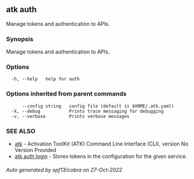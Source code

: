 ## atk auth

Manage tokens and authentication to APIs.

### Synopsis

Manage tokens and authentication to APIs.

### Options

```
  -h, --help   help for auth
```

### Options inherited from parent commands

```
      --config string   config file (default is $HOME/.atk.yaml)
  -X, --debug           Prints trace messaging for debugging
  -v, --verbose         Prints verbose messages
```

### SEE ALSO

* [atk](atk.md)	 - Activation ToolKit (ATK) Command Line Interface (CLI), version No Version Provided
* [atk auth login](atk_auth_login.md)	 - Stores tokens in the configuration for the given service.

###### Auto generated by spf13/cobra on 27-Oct-2022
